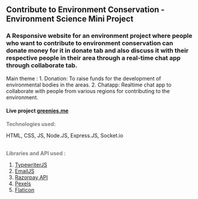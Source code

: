 <h2>Contribute to Environment Conservation - Environment Science Mini Project</h2>
<h3>A Responsive website for an environment project where people who want to contribute to environment conservation can donate money for it in donate tab and also discuss it with their respective people in their area through a real-time chat app through collaborate tab.</h3>

<p>Main theme :
1. Donation: To raise funds for the development of environmental bodies in the areas.
2. Chatapp: Realtime chat app to collaborate with people from various regions for contributing to the environment.</p>
<h4>Live project <a href="https://greenies.me/" target="_blank">greenies.me</a></h4>


<p style="font-weight:bold; color: gray;">Technologies used:</p>
<span>HTML, CSS, JS, Node.JS, Express.JS, Socket.io</span><br>
<br>
<p style="font-weight:bold; color: gray;">Libraries and API used :</p>
<ol>
    <li><a href="https://github.com/tameemsafi/typewriterjs" target="_blank">TypewriterJS</a></li>
    <li><a href="https://www.emailjs.com/" target="_blank">EmailJS</a></li>
    <li><a href="https://razorpay.com/" target="_blank">Razorpay API</a></li>
    <li><a href="https://www.pexels.com/" target="_blank">Pexels</a></li>
    <li><a href="https://www.flaticon.com/?k=1610076745299" target="_blank">Flaticon</a></li>
</ol>
